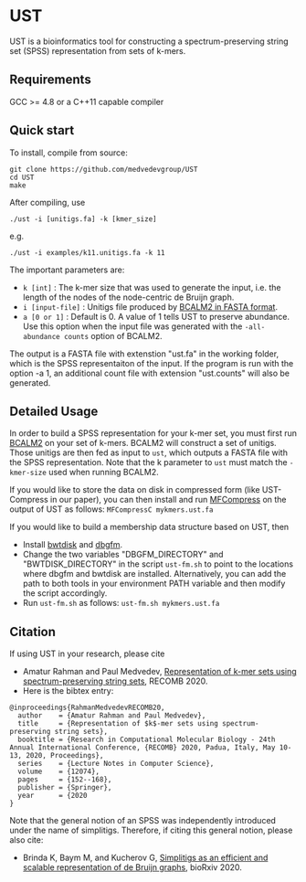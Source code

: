 # UST

UST is a bioinformatics tool for constructing a spectrum-preserving string set (SPSS) representation from sets of k-mers.

## Requirements

GCC >= 4.8 or a C++11 capable compiler


## Quick start

To install, compile from source:

    git clone https://github.com/medvedevgroup/UST
    cd UST
    make

After compiling, use

    ./ust -i [unitigs.fa] -k [kmer_size]

e.g.

    ./ust -i examples/k11.unitigs.fa -k 11

The important parameters are:

*  `k [int]` : The k-mer size that was used to generate the input, i.e. the length of the nodes of the node-centric de Bruijn graph.
*  `i [input-file]` : Unitigs file produced by [BCALM2 in FASTA format](https://github.com/GATB/bcalm#output).
*  `a [0 or 1]` : Default is 0. A value of 1 tells UST to preserve abundance. Use this option when the input file was generated with the  `-all-abundance counts` option of BCALM2.

The output is a FASTA file with extenstion "ust.fa" in the working folder, which is the SPSS representaiton of the input. If the program is run with the option -a 1, an additional count file with extension "ust.counts" will also be generated.


## Detailed Usage

In order to build a SPSS representation for your k-mer set, you must first run [BCALM2](https://github.com/GATB/bcalm) on your set of k-mers. BCALM2 will construct a set of unitigs. Those unitigs are then fed as input to `ust`, which outputs a FASTA file with the SPSS representation. Note that the k parameter to `ust` must match the `-kmer-size` used when running BCALM2.

If you would like to store the data on disk in compressed form (like UST-Compress in our paper), you can then install and run [MFCompress](http://bioinformatics.ua.pt/software/mfcompress/) on the output of UST as follows: `MFCompressC mykmers.ust.fa`

If you would like to build a membership data structure based on UST, then
- Install [bwtdisk](http://people.unipmn.it/manzini/bwtdisk/) and [dbgfm](https://github.com/jts/dbgfm).
- Change the two variables "DBGFM_DIRECTORY" and "BWTDISK_DIRECTORY" in the script `ust-fm.sh` to point to the locations where dbgfm and bwtdisk are installed. Alternatively, you can add the path to both tools in your environment PATH variable and then modify the script accordingly.
- Run `ust-fm.sh` as follows: `ust-fm.sh mykmers.ust.fa`

## Citation

If using UST in your research, please cite
* Amatur Rahman and Paul Medvedev, [Representation of k-mer sets using spectrum-preserving string sets](http://doi.org/10.1007/978-3-030-45257-5\_10), RECOMB 2020.
* Here is the bibtex entry:

```
@inproceedings{RahmanMedvedevRECOMB20,
  author    = {Amatur Rahman and Paul Medvedev},
  title     = {Representation of $k$-mer sets using spectrum-preserving string sets},
  booktitle = {Research in Computational Molecular Biology - 24th Annual International Conference, {RECOMB} 2020, Padua, Italy, May 10-13, 2020, Proceedings},
  series    = {Lecture Notes in Computer Science},
  volume    = {12074},
  pages     = {152--168},
  publisher = {Springer},
  year      = {2020
}
```

Note that the general notion of an SPSS was independently introduced under the name of simplitigs. Therefore, if citing this general notion, please also cite:
* Brinda K, Baym M, and Kucherov G, [Simplitigs as an efficient and scalable representation of de Bruijn graphs](https://doi.org/10.1101/2020.01.12.903443), bioRxiv 2020.




